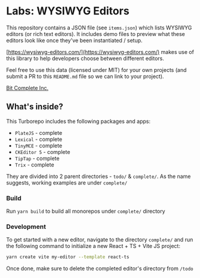 # Labs: WYSIWYG Editors

This repository contains a JSON file (see `items.json`) which lists WYSIWYG
editors (or rich text editors). It includes demo files to preview what these
editors look like once they've been instantiated / setup.

[https://wysiwyg-editors.com/](https://wysiwyg-editors.com/) makes use of this
library to help developers choose between different editors.

Feel free to use this data (licensed under MIT) for your own projects (and
submit a PR to this `README.md` file so we can link to your project).

[Bit Complete Inc.](https://bitcomplete.io/)

## What's inside?

This Turborepo includes the following packages and apps:

- `PlateJS` - complete
- `Lexical` - complete
- `TinyMCE` - complete
- `CKEditor 5` - complete
- `TipTap` - complete
- `Trix` - complete

They are divided into 2 parent directories - `todo/` & `complete/`. As the name suggests, working examples are under `complete/`

### Build

Run `yarn build` to build all monorepos under `complete/` directory

### Development

To get started with a new editor, navigate to the directory `complete/` and run the following command to initialize a new React + TS + Vite JS project:

```bash
yarn create vite my-editor --template react-ts
```

Once done, make sure to delete the completed editor's directory from `/todo`
